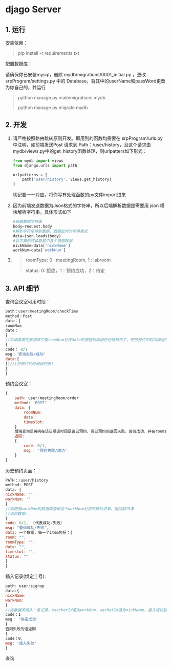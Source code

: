 # djago Server

## 1. 运行

安装依赖：

> pip install -r requirements.txt

配置数据库：

请确保你已安装mysql，删除 mydb/migrations/0001_initial.py ，更改srpProgram/settings.py 中的 Database，将其中的userName和passWord更改为你自己的，并运行

> python manage.py makemigrations mydb
>
> python manage.py migrate mydb

## 2. 开发

1. 请严格按照路由跳转原则开发。即用到的函数均需要在 srpProgram/urls.py 中注明，如前端发送Post 请求到 Path：/user/history，且这个请求由mydb/views.py中的get_history函数处理，则urlpatters如下形式：

   ```python
   from mydb import views
   from django.urls import path
   
   urlpatterns = [
       path('user/history', views.get_history)
   ]
   ```

   切记要一一对应，将你写有处理函数的py文件import进来

2. 因为前端发送数据为Json格式的字符串，所以后端解析数据是需要用 json 模块解析字符串，具体形式如下

   ```python
   #获取数据字符串
   body=request.body
   #解析字符串得到数据，数据此时为字典格式
   data=json.loads(body)
   #以字典形式读取其中各个键值数据
   nickName=data['nickName']
   workNum=data['workNum']
   ```

3. > roomType: 0 : meetingRoom, 1 : labroom
   >
   > status: 0: 拒绝，1：预约成功，2：待定

    

## 3. API 细节

查询会议室可用时段：

```javascript
path：user/meetingRoom/checkTime
method：Post
data：{
roomNum
date：
}
//后端需要在数据库中查roomNum对应date的那些时间段已经被预约了，吧已预约的时间段返回给我
{
code： 0/1
msg：'查询失败/成功'
data:{
[]//(已预约的时间段列表）
}
}


```

预约会议室：

```javascript
{
	path: user/meetingRoom/order
    method: 'POST'
    data: {
        roomNum:
        date:
        timeslot:
    }
    后端查询该房间在该日期该时段是否已预约，若已预约则返回失败，否则成功，并在rooms_teacher表中加入该记录
    返回:
    {
        code: 0/1,
        msg : '预约失败/成功'
    }
}
```

历史预约页面：

```javascript
PATH：/user/history
method: POST
data: {
nickName: '',
workNum: ''
}
//你使用workNum到数据库查询这个workNum对应的预约记录，返回前15条
//返回数据:
{
code: 0/1,  (代表成功/失败）
msg: "查询成功/失败",
data: 一个数组，每一个item包括：{
room: "",
roomType: "",
date: "",
timeslot: "",
status: ""
}
}
```

插入记录(绑定工号):

```javascript
path: user/signup
data:{
nickName:
workNum:
}
//向数据库插入一条记录，teacherId值为workNum，wechatId值为nickName，插入成功后返回{
code：1
msg： '绑定成功'
}
否则失败的话返回
{
code：0,
msg: '插入失败'
}
```

查询